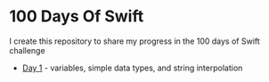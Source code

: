 # 100 Days Of Swift

I create this repository to share my progress in the 100 days of Swift challenge

- [Day 1](https://github.com/Luizrebelatto/100DaysOfSwift) - variables, simple data types, and string interpolation
